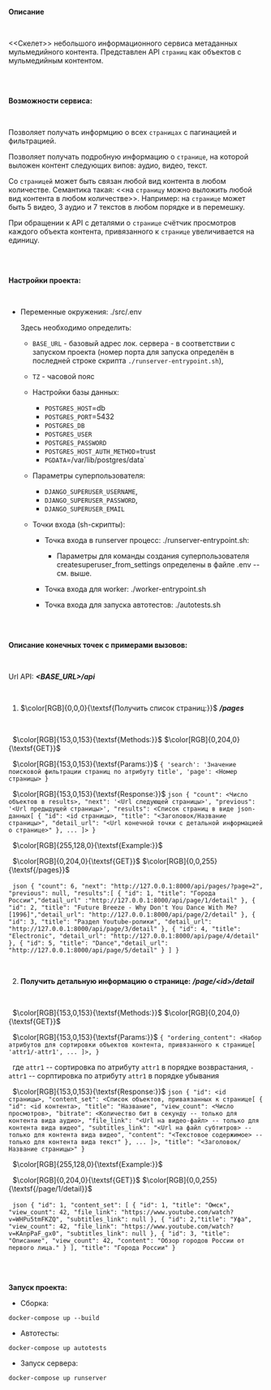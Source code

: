 **Описание**

<br>

<<Скелет>> небольшого информационного сервиса метаданных мульмедийного контента.
Представлен API `страниц` как объектов с мульмедийным контентом.

<br>
<br>

**Возможности сервиса:**

<br>

Позволяет получать информцию о всех `страницах` с пагинацией и фильтрацией.

Позволяет получать подробную информацию о `странице`, на которой выложен контент следующих випов: аудио, видео, текст.

Со `страницей` может быть связан любой вид контента в любом количестве. Семантика такая: <<на `страницу` можно выложить любой вид контента в любом количестве>>. Например: на `странице` может быть 5 видео, 3 аудио и 7 текстов в любом порядке и в перемешку.

При обращении к API с деталями о `странице` счётчик просмотров каждого объекта контента, привязанного к `странице` увеличивается на единицу.

<br>
<br>

**Настройки проекта:**

<br>

- Переменные окружения: ./src/.env

  Здесь необходимо определить:

    - `BASE_URL` - базовый адрес лок. сервера - в соответствии с запуском проекта (номер порта для запуска определён в последней строке скрипта `./runserver-entrypoint.sh`),

    - `TZ` - часовой пояс

  - Настройки базы данных:

      - `POSTGRES_HOST`=db
      - `POSTGRES_PORT`=5432
      - `POSTGRES_DB`
      - `POSTGRES_USER`
      - `POSTGRES_PASSWORD`
      - `POSTGRES_HOST_AUTH_METHOD`=trust
      - `PGDATA`=/var/lib/postgres/data`

  - Параметры суперпользователя:

      - `DJANGO_SUPERUSER_USERNAME`,
      - `DJANGO_SUPERUSER_PASSWORD`,
      - `DJANGO_SUPERUSER_EMAIL`

  - Точки входа (sh-скрипты):

    - Точка входа в runserver процесс: ./runserver-entrypoint.sh:

      - Параметры для команды создания суперпользователя createsuperuser_from_settings определены в файле .env -- см. выше.

    - Точка входа для worker: ./worker-entrypoint.sh

    - Точка входа для запуска автотестов: ./autotests.sh

<br>
<br>

**Описание конечных точек с примерами вызовов:**

<br>

Url API: **_<BASE_URL>/api_**

<br>

1. $\color[RGB]{0,0,0}{\textsf{Получить список страниц:}}$ **_/pages_**

<br>

&nbsp; $\color[RGB]{153,0,153}{\textsf{Methods:}}$ $\color[RGB]{0,204,0}{\textsf{GET}}$

&nbsp; $\color[RGB]{153,0,153}{\textsf{Params:}}$ ```{ 'search': 'Значение поисковой фильтрации страниц по атрибуту title', 'page': <Номер страницы> }```

&nbsp; $\color[RGB]{153,0,153}{\textsf{Response:}}$ ```json { "count": <Число объектов в results>, "next": '<Url следующей страницы>', "previous": '<Url предыдущей страницы>', "results": <Список страниц в виде json-данных[ { "id": <id страницы>, "title": "<Заголовок/Название страницы>", "detail_url": "<Url конечной точки с детальной информацией о странице>" }, ... ]> }```

&nbsp; $\color[RGB]{255,128,0}{\textsf{Example:}}$

&nbsp; $\color[RGB]{0,204,0}{\textsf{GET}}$ $\color[RGB]{0,0,255}{\textsf{/pages}}$

&nbsp; ```json { "count": 6, "next": "http://127.0.0.1:8000/api/pages/?page=2", "previous": null, "results":[ { "id": 1, "title": "Города России","detail_url" :"http://127.0.0.1:8000/api/page/1/detail" }, { "id": 2, "title": "Future Breeze - Why Don't You Dance With Me? [1996]","detail_url": "http://127.0.0.1:8000/api/page/2/detail" }, { "id": 3, "title": "Раздел Youtube-ролики", "detail_url": "http://127.0.0.1:8000/api/page/3/detail" }, { "id": 4, "title": "Electronic", "detail_url": "http://127.0.0.1:8000/api/page/4/detail" }, { "id": 5, "title": "Dance","detail_url": "http://127.0.0.1:8000/api/page/5/detail" } ] }```

<br>

2. **Получить детальную информацию о странице:** **_/page/\<id>\/detail_**

<br>

&nbsp; $\color[RGB]{153,0,153}{\textsf{Methods:}}$ $\color[RGB]{0,204,0}{\textsf{GET}}$

&nbsp; $\color[RGB]{153,0,153}{\textsf{Params:}}$ ```{ "ordering_content": <Набор атрибутов для сортировки объектов контента, привязанного к странице[ 'attr1/-attr1', ... ]>, }```

&nbsp; где `attr1` -- сортировка по атрибуту `attr1` в порядке возврастания, `-attr1` -- сорптировка по атрибуту `attr1` в порядке убывания

&nbsp; $\color[RGB]{153,0,153}{\textsf{Response:}}$ ```json { "id": <id страницы>, "content_set": <Список объектов, приваязанных к странице[ { "id": <id контента>, "title": "Название", "view_count": <Число просмотров>, "bitrate": <Количество бит в секунду -- только для контента вида аудио>, "file_link": "<Url на видео-файл> -- только для контента вида видео", "subtitles_link": "<Url на файл субтитров> -- только для контента вида видео", "content": "<Текстовое содержимое> -- только для контента вида текст" }, ... ]>, "title": "<Заголовок/Название страницы>" }```

&nbsp; $\color[RGB]{255,128,0}{\textsf{Example:}}$

&nbsp; $\color[RGB]{0,204,0}{\textsf{GET}}$ $\color[RGB]{0,0,255}{\textsf{/page/1/detail}}$

&nbsp; ```json { "id": 1, "content_set": [ { "id": 1, "title": "Омск", "view_count": 42, "file_link": "https://www.youtube.com/watch?v=WHPu5tmFKZQ", "subtitles_link": null }, { "id": 2,"title": "Уфа", "view_count": 42, "file_link": "https://www.youtube.com/watch?v=KAnpPaF_gx0", "subtitles_link": null }, { "id": 3, "title": "Описание", "view_count": 42, "content": "Обзор городов России от первого лица." } ], "title": "Города России" }```

<br>
<br>

**Запуск проекта:**

- Сборка:

```
docker-compose up --build
```

- Автотесты:

```
docker-compose up autotests
```

- Запуск сервера:

```
docker-compose up runserver
```